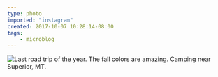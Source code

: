```yaml
---
type: photo
imported: "instagram"
created: 2017-10-07 10:28:14-08:00
tags:
    - microblog
---
```

![Last road trip of the year. The fall colors are amazing. Camping near Superior, MT.](/media/images/photos/2017/10/00ace7f7fed879061219659162566ead.jpg)

